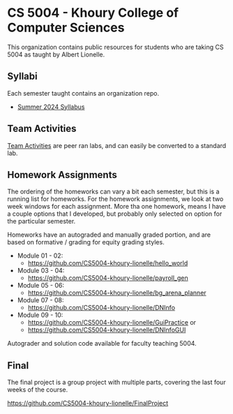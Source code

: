 # CS 5004 - Khoury College of Computer Sciences

This organization contains public resources for students who are taking CS 5004 as taught by Albert Lionelle. 


## Syllabi 
Each semester taught contains an organization repo.

* [Summer 2024 Syllabus](https://github.com/Su24-CS5004-Online-Lionelle)



## Team Activities 

[Team Activities](https://github.com/CS5004-khoury-lionelle/TeamActivities) are peer ran labs, and can easily be converted to a standard lab. 

## Homework Assignments

The ordering of the homeworks can vary a bit each semester, but this is a running list for homeworks. For the homework
assignments, we look at two week windows for each assignment. More tha one homework, means 
I have a couple options that I developed, but probably only selected on option for the particular semester.

Homeworks have an autograded and manually graded portion, and are based on formative / grading for equity grading styles. 


* Module 01 - 02:
  * https://github.com/CS5004-khoury-lionelle/hello_world
* Module 03 - 04:
  * https://github.com/CS5004-khoury-lionelle/payroll_gen
* Module 05 - 06:
  * https://github.com/CS5004-khoury-lionelle/bg_arena_planner
* Module 07 - 08:
  * https://github.com/CS5004-khoury-lionelle/DNInfo
* Module 09 - 10:
  * https://github.com/CS5004-khoury-lionelle/GuiPractice  or
  * https://github.com/CS5004-khoury-lionelle/DNInfoGUI

Autograder and solution code available for faculty teaching 5004. 


## Final
The final project is a group project with multiple parts, covering the last four weeks of the course. 

https://github.com/CS5004-khoury-lionelle/FinalProject 

